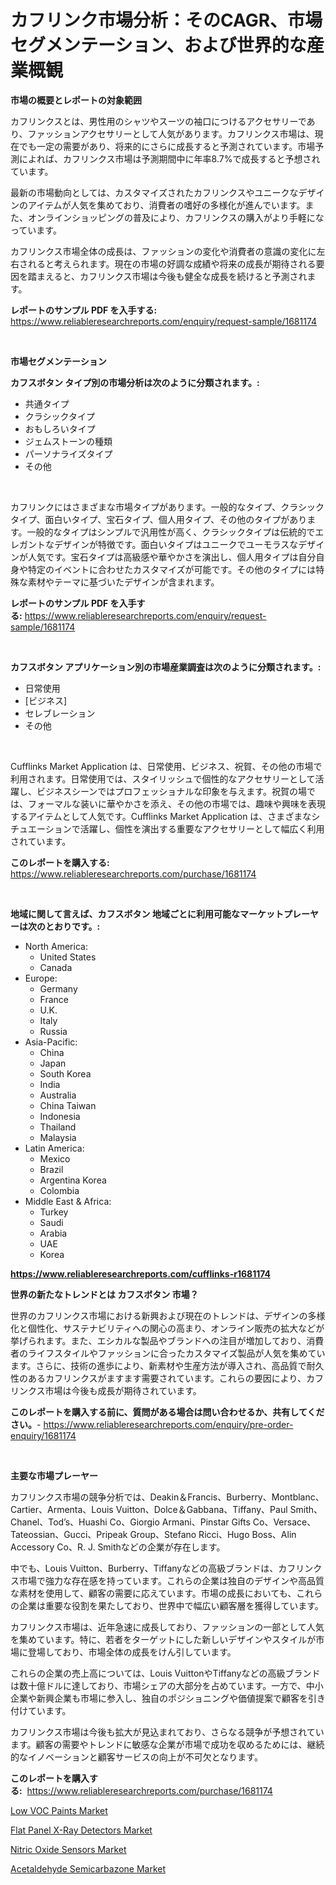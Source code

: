 <p><h1>カフリンク市場分析：そのCAGR、市場セグメンテーション、および世界的な産業概観</h1></p><p><strong>市場の概要とレポートの対象範囲</strong></p>
<p><p>カフリンクスとは、男性用のシャツやスーツの袖口につけるアクセサリーであり、ファッションアクセサリーとして人気があります。カフリンクス市場は、現在でも一定の需要があり、将来的にさらに成長すると予測されています。市場予測によれば、カフリンクス市場は予測期間中に年率8.7%で成長すると予想されています。</p><p>最新の市場動向としては、カスタマイズされたカフリンクスやユニークなデザインのアイテムが人気を集めており、消費者の嗜好の多様化が進んでいます。また、オンラインショッピングの普及により、カフリンクスの購入がより手軽になっています。</p><p>カフリンクス市場全体の成長は、ファッションの変化や消費者の意識の変化に左右されると考えられます。現在の市場の好調な成績や将来の成長が期待される要因を踏まえると、カフリンクス市場は今後も健全な成長を続けると予測されます。</p></p>
<p><strong>レポートのサンプル PDF を入手する:</strong> <a href="https://www.reliableresearchreports.com/enquiry/request-sample/1681174">https://www.reliableresearchreports.com/enquiry/request-sample/1681174</a></p>
<p>&nbsp;</p>
<p><strong>市場セグメンテーション</strong></p>
<p><strong>カフスボタン タイプ別の市場分析は次のように分類されます。:</strong></p>
<p><ul><li>共通タイプ</li><li>クラシックタイプ</li><li>おもしろいタイプ</li><li>ジェムストーンの種類</li><li>パーソナライズタイプ</li><li>その他</li></ul></p>
<p>&nbsp;</p>
<p><p>カフリンクにはさまざまな市場タイプがあります。一般的なタイプ、クラシックタイプ、面白いタイプ、宝石タイプ、個人用タイプ、その他のタイプがあります。一般的なタイプはシンプルで汎用性が高く、クラシックタイプは伝統的でエレガントなデザインが特徴です。面白いタイプはユニークでユーモラスなデザインが人気です。宝石タイプは高級感や華やかさを演出し、個人用タイプは自分自身や特定のイベントに合わせたカスタマイズが可能です。その他のタイプには特殊な素材やテーマに基づいたデザインが含まれます。</p></p>
<p><strong>レポートのサンプル PDF を入手する:</strong>&nbsp;<a href="https://www.reliableresearchreports.com/enquiry/request-sample/1681174">https://www.reliableresearchreports.com/enquiry/request-sample/1681174</a></p>
<p>&nbsp;</p>
<p><strong> カフスボタン アプリケーション別の市場産業調査は次のように分類されます。:</strong></p>
<p><ul><li>日常使用</li><li>[ビジネス]</li><li>セレブレーション</li><li>その他</li></ul></p>
<p>&nbsp;</p>
<p><p>Cufflinks Market Application は、日常使用、ビジネス、祝賀、その他の市場で利用されます。日常使用では、スタイリッシュで個性的なアクセサリーとして活躍し、ビジネスシーンではプロフェッショナルな印象を与えます。祝賀の場では、フォーマルな装いに華やかさを添え、その他の市場では、趣味や興味を表現するアイテムとして人気です。Cufflinks Market Application は、さまざまなシチュエーションで活躍し、個性を演出する重要なアクセサリーとして幅広く利用されています。</p></p>
<p><strong>このレポートを購入する:</strong>&nbsp; <a href="https://www.reliableresearchreports.com/purchase/1681174">https://www.reliableresearchreports.com/purchase/1681174</a></p>
<p>&nbsp;</p>
<p><strong>地域に関して言えば、カフスボタン 地域ごとに利用可能なマーケットプレーヤーは次のとおりです。:</strong></p>
<p><ul>
    <li>
        North America:
        <ul>
            <li>United States</li>
            <li>Canada</li>
        </ul>
    </li>
    <li>
        Europe:
        <ul>
            <li>Germany</li>
            <li>France</li>
            <li>U.K.</li>
            <li>Italy</li>
            <li>Russia</li>
        </ul>
    </li>
    <li>
        Asia-Pacific:
        <ul>
            <li>China</li>
            <li>Japan</li>
            <li>South Korea</li>
            <li>India</li>
            <li>Australia</li>
            <li>China Taiwan</li>
            <li>Indonesia</li>
            <li>Thailand</li>
            <li>Malaysia</li>
        </ul>
    </li>
    <li>
        Latin America:
        <ul>
            <li>Mexico</li>
            <li>Brazil</li>
            <li>Argentina Korea</li>
            <li>Colombia</li>
        </ul>
    </li>
    <li>
        Middle East & Africa:
        <ul>
            <li>Turkey</li>
            <li>Saudi</li>
            <li>Arabia</li>
            <li>UAE</li>
            <li>Korea</li>
        </ul>
    </li>
    </ul></p>
<p><strong><a href="https://www.reliableresearchreports.com/cufflinks-r1681174">https://www.reliableresearchreports.com/cufflinks-r1681174</a></strong>&nbsp;</p>
<p><strong>世界の新たなトレンドとは カフスボタン 市場？</strong></p>
<p><p>世界のカフリンクス市場における新興および現在のトレンドは、デザインの多様化と個性化、サステナビリティへの関心の高まり、オンライン販売の拡大などが挙げられます。また、エシカルな製品やブランドへの注目が増加しており、消費者のライフスタイルやファッションに合ったカスタマイズ製品が人気を集めています。さらに、技術の進歩により、新素材や生産方法が導入され、高品質で耐久性のあるカフリンクスがますます需要されています。これらの要因により、カフリンクス市場は今後も成長が期待されています。</p></p>
<p><strong>このレポートを購入する前に、質問がある場合は問い合わせるか、共有してください。</strong>- <a href="https://www.reliableresearchreports.com/enquiry/pre-order-enquiry/1681174">https://www.reliableresearchreports.com/enquiry/pre-order-enquiry/1681174</a></p>
<p>&nbsp;</p>
<p><strong>主要な市場プレーヤー</strong></p>
<p><p>カフリンクス市場の競争分析では、Deakin＆Francis、Burberry、Montblanc、Cartier、Armenta、Louis Vuitton、Dolce＆Gabbana、Tiffany、Paul Smith、Chanel、Tod’s、Huashi Co、Giorgio Armani、Pinstar Gifts Co、Versace、Tateossian、Gucci、Pripeak Group、Stefano Ricci、Hugo Boss、Alin Accessory Co、R. J. Smithなどの企業が存在します。</p><p>中でも、Louis Vuitton、Burberry、Tiffanyなどの高級ブランドは、カフリンクス市場で強力な存在感を持っています。これらの企業は独自のデザインや高品質な素材を使用して、顧客の需要に応えています。市場の成長においても、これらの企業は重要な役割を果たしており、世界中で幅広い顧客層を獲得しています。</p><p>カフリンクス市場は、近年急速に成長しており、ファッションの一部として人気を集めています。特に、若者をターゲットにした新しいデザインやスタイルが市場に登場しており、市場全体の成長をけん引しています。</p><p>これらの企業の売上高については、Louis VuittonやTiffanyなどの高級ブランドは数十億ドルに達しており、市場シェアの大部分を占めています。一方で、中小企業や新興企業も市場に参入し、独自のポジショニングや価値提案で顧客を引き付けています。</p><p>カフリンクス市場は今後も拡大が見込まれており、さらなる競争が予想されています。顧客の需要やトレンドに敏感な企業が市場で成功を収めるためには、継続的なイノベーションと顧客サービスの向上が不可欠となります。</p></p>
<p><strong>このレポートを購入する:</strong>&nbsp;&nbsp;<a href="https://www.reliableresearchreports.com/purchase/1681174">https://www.reliableresearchreports.com/purchase/1681174</a></p>
<p><p><a href="https://www.linkedin.com/pulse/low-voc-paints-market-insights-players-forecast-till-2031-0csre?trackingId=dCzIYZYW5Zv119kdx9X2Qg%3D%3D">Low VOC Paints Market</a></p><p><a href="https://view.publitas.com/reportprime-1/flat-panel-x-ray-detectors-market-the-key-to-successful-business-strategy-forecast-till-2031/">Flat Panel X-Ray Detectors Market</a></p><p><a href="https://woozy-pyroraptor-a1f.notion.site/Nitric-Oxide-Sensors-Market-Insight-Market-Trends-Growth-Forecasted-from-2024-TO-2031-f0b6ccb96d744222ae4b48bdbc5c500e">Nitric Oxide Sensors Market</a></p><p><a href="https://www.linkedin.com/pulse/global-acetaldehyde-semicarbazone-market-types-applications-b2ste?trackingId=bULi9Ga3kU2CiCAUOiPqzg%3D%3D">Acetaldehyde Semicarbazone Market</a></p></p>